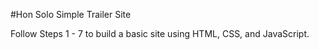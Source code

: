#Hon Solo Simple Trailer Site

Follow Steps 1 - 7 to build a basic site using HTML, CSS, and JavaScript.
